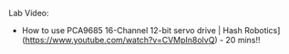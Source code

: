 Lab Video:

- How to use PCA9685 16-Channel 12-bit servo drive | Hash Robotics](https://www.youtube.com/watch?v=CVMpIn8olvQ) - 20 mins!!
